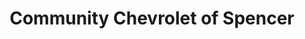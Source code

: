 ---
title: "Community Chevrolet of Spencer"
url: /spencer/community-chevrolet-of-spencer/
shop: car
---